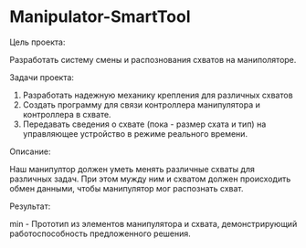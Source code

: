 # Manipulator-SmartTool
Цель проекта:

Разработать систему смены и распознования схватов на маниполяторе.

Задачи проекта:
1. Разработать надежную механику крепления для различных схватов  
2. Создать программу для связи контроллера манипулятора и контроллера в схвате.
3. Передавать сведения о схвате (пока - размер схата и тип) на управляющее устройство в режиме реального времени.

Описание:

Наш манипултор должен уметь менять различные схваты для различных задач. При этом мужду ним и схватом должен происходить обмен данными,
чтобы манипулятор мог распознать схват.

Результат:

min - Прототип из элементов манипулятора и схвата, демонстрирующий работоспособность предложенного решения.
